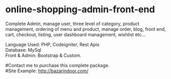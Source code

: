 # online-shopping-admin-front-end
Complete Admin, manage user, three level of category, product management, ordering of menu and product, manage order, blog, front end, cart, checkout, listing, user dashboard management, wishlist etc...

Language Used: PHP, Codeigniter, Rest Apis <br>
Database: MySql <br>
Front & Admin: Bootstrap & Custom. <br>


#Contact me to purchase this complete package.<br>
#Site Example: http://bazarindoor.com/ <br>


